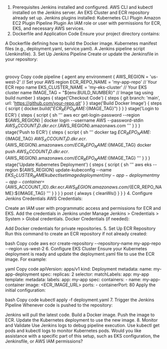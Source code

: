 1. Prerequisites
Jenkins installed and configured.
AWS CLI and kubectl installed on the Jenkins server.
An EKS Cluster and ECR repository already set up.
Jenkins plugins installed:
Kubernetes CLI Plugin
Amazon EC2 Plugin
Pipeline Plugin
An IAM role or user with permissions for ECR, EKS, and necessary AWS services.
2. Dockerfile and Application Code
Ensure your project directory contains:

A Dockerfile defining how to build the Docker image.
Kubernetes manifest files (e.g., deployment.yaml, service.yaml).
A Jenkins pipeline script (Jenkinsfile).
3. Set Up Jenkins Pipeline
Create or update the Jenkinsfile in your repository:

#
groovy
Copy code
pipeline {
    agent any
    environment {
        AWS_REGION = 'us-west-2' // Set your AWS region
        ECR_REPO_NAME = 'my-app-repo' // Your ECR repo name
        EKS_CLUSTER_NAME = 'my-eks-cluster' // Your EKS cluster name
        IMAGE_TAG = "${env.BUILD_NUMBER}" // Image tag using build number
    }
    stages {
        stage('Checkout Code') {
            steps {
                git branch: 'main', url: 'https://github.com/your-repo.git'
            }
        }
        stage('Build Docker Image') {
            steps {
                script {
                    docker.build("${ECR_REPO_NAME}:${IMAGE_TAG}")
                }
            }
        }
        stage('Login to ECR') {
            steps {
                script {
                    sh '''
                    aws ecr get-login-password --region ${AWS_REGION} | docker login --username AWS --password-stdin ${AWS_ACCOUNT_ID}.dkr.ecr.${AWS_REGION}.amazonaws.com
                    '''
                }
            }
        }
        stage('Push to ECR') {
            steps {
                script {
                    sh '''
                    docker tag ${ECR_REPO_NAME}:${IMAGE_TAG} ${AWS_ACCOUNT_ID}.dkr.ecr.${AWS_REGION}.amazonaws.com/${ECR_REPO_NAME}:${IMAGE_TAG}
                    docker push ${AWS_ACCOUNT_ID}.dkr.ecr.${AWS_REGION}.amazonaws.com/${ECR_REPO_NAME}:${IMAGE_TAG}
                    '''
                }
            }
        }
        stage('Update Kubernetes Deployment') {
            steps {
                script {
                    sh '''
                    aws eks --region ${AWS_REGION} update-kubeconfig --name ${EKS_CLUSTER_NAME}
                    kubectl set image deployment/my-app-deployment my-app-container=${AWS_ACCOUNT_ID}.dkr.ecr.${AWS_REGION}.amazonaws.com/${ECR_REPO_NAME}:${IMAGE_TAG}
                    '''
                }
            }
        }
    }
    post {
        always {
            cleanWs()
        }
    }
}
4. Configure Jenkins Credentials
AWS Credentials:

Create an IAM user with programmatic access and permissions for ECR and EKS.
Add the credentials in Jenkins under Manage Jenkins > Credentials > System > Global credentials.
Docker Credentials (if needed):

Add Docker credentials for private repositories.
5. Set Up ECR Repository
Run this command to create an ECR repository if not already created:

bash
Copy code
aws ecr create-repository --repository-name my-app-repo --region us-west-2
6. Configure EKS Cluster
Ensure your Kubernetes deployment is ready and update the deployment.yaml file to use the ECR image. For example:

yaml
Copy code
apiVersion: apps/v1
kind: Deployment
metadata:
  name: my-app-deployment
spec:
  replicas: 2
  selector:
    matchLabels:
      app: my-app
  template:
    metadata:
      labels:
        app: my-app
    spec:
      containers:
      - name: my-app-container
        image: <ECR_IMAGE_URL>
        ports:
        - containerPort: 80
Apply the initial configuration:

bash
Copy code
kubectl apply -f deployment.yaml
7. Trigger the Jenkins Pipeline
Whenever code is pushed to the repository:

Jenkins will pull the latest code.
Build a Docker image.
Push the image to ECR.
Update the Kubernetes deployment to use the new image.
8. Monitor and Validate
Use Jenkins logs to debug pipeline execution.
Use kubectl get pods and kubectl logs to monitor Kubernetes pods.
Would you like assistance with a specific part of this setup, such as EKS configuration, the Jenkinsfile, or AWS IAM permissions?







